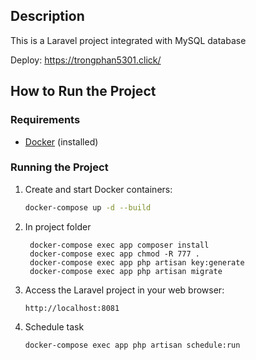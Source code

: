 ## Description
This is a Laravel project integrated with MySQL database

Deploy: https://trongphan5301.click/

## How to Run the Project

### Requirements
- [Docker](https://www.docker.com/) (installed)

### Running the Project
1. Create and start Docker containers:
    ```bash
    docker-compose up -d --build
    ```
2. In project folder
   ```
    docker-compose exec app composer install
    docker-compose exec app chmod -R 777 .
    docker-compose exec app php artisan key:generate
    docker-compose exec app php artisan migrate
    ```

3. Access the Laravel project in your web browser:
    ```
    http://localhost:8081
    ```
4. Schedule task
   ```
   docker-compose exec app php artisan schedule:run
   ```
